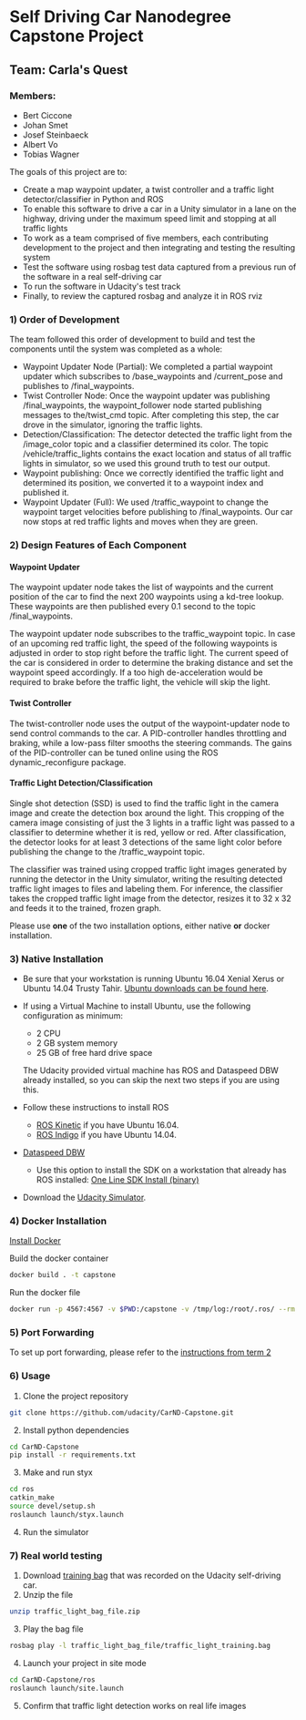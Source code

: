 # Self Driving Car Nanodegree Capstone Project

## Team: Carla's Quest
### Members:
- Bert Ciccone
- Johan Smet
- Josef Steinbaeck
- Albert Vo
- Tobias Wagner

The goals of this project are to:
- Create a map waypoint updater, a twist controller and a traffic light detector/classifier in Python and ROS
- To enable this software to drive a car in a Unity simulator in a lane on the highway, driving under the maximum speed limit and stopping at all traffic lights
- To work as a team comprised of five members, each contributing development to the project and then integrating and testing the resulting system
- Test the software using rosbag test data captured from a previous run of the software in a real self-driving car
- To run the software in Udacity's test track
- Finally, to review the captured rosbag and analyze it in ROS rviz

### 1) Order of Development

The team followed this order of development to build and test the components until the system was completed as a whole:
- Waypoint Updater Node (Partial): We completed a partial waypoint updater which subscribes to /base_waypoints and /current_pose and publishes to /final_waypoints.
- Twist Controller Node: Once the waypoint updater was publishing /final_waypoints, the waypoint_follower node started publishing messages to the/twist_cmd topic. After completing this step, the car drove in the simulator, ignoring the traffic lights.
- Detection/Classification: The detector detected the traffic light from the /image_color topic and a classifier determined its color. The topic /vehicle/traffic_lights contains the exact location and status of all traffic lights in simulator, so we used this ground truth to test our output.
- Waypoint publishing: Once we correctly identified the traffic light and determined its position, we converted it to a waypoint index and published it.
- Waypoint Updater (Full): We used /traffic_waypoint to change the waypoint target velocities before publishing to /final_waypoints. Our car now stops at red traffic lights and moves when they are green.

### 2) Design Features of Each Component

#### Waypoint Updater

The waypoint updater node takes the list of waypoints and the current position of the car to find the next 200 waypoints using a kd-tree lookup. These waypoints are then published every 0.1 second to the topic /final_waypoints.

The waypoint updater node subscribes to the traffic_waypoint topic. In case of an upcoming red traffic light, the speed of the following waypoints is adjusted in order to stop right before the traffic light. The current speed of the car is considered in order to determine the braking distance and set the waypoint speed accordingly. If a too high de-acceleration would be required to brake before the traffic light, the vehicle will skip the light.

#### Twist Controller

The twist-controller node uses the output of the waypoint-updater node to send control commands to the car. A PID-controller handles throttling and braking, while a low-pass filter smooths the steering commands. The gains of the PID-controller can be tuned online using the ROS dynamic_reconfigure package.

#### Traffic Light Detection/Classification

Single shot detection (SSD) is used to find the traffic light in the camera image and create the detection box around the light. This cropping of the camera image consisting of just the 3 lights in a traffic light was passed to a classifier to determine whether it is red, yellow or red. After classification, the detector looks for at least 3 detections of the same light color before publishing the change to the /traffic_waypoint topic.

The classifier was trained using cropped traffic light images generated by running the detector in the Unity simulator, writing the resulting detected traffic light images to files and labeling them. For inference, the classifier takes the cropped traffic light image from the detector, resizes it to 32 x 32 and feeds it to the trained, frozen graph.

Please use **one** of the two installation options, either native **or** docker installation.

### 3) Native Installation

* Be sure that your workstation is running Ubuntu 16.04 Xenial Xerus or Ubuntu 14.04 Trusty Tahir. [Ubuntu downloads can be found here](https://www.ubuntu.com/download/desktop).
* If using a Virtual Machine to install Ubuntu, use the following configuration as minimum:
  * 2 CPU
  * 2 GB system memory
  * 25 GB of free hard drive space

  The Udacity provided virtual machine has ROS and Dataspeed DBW already installed, so you can skip the next two steps if you are using this.

* Follow these instructions to install ROS
  * [ROS Kinetic](http://wiki.ros.org/kinetic/Installation/Ubuntu) if you have Ubuntu 16.04.
  * [ROS Indigo](http://wiki.ros.org/indigo/Installation/Ubuntu) if you have Ubuntu 14.04.
* [Dataspeed DBW](https://bitbucket.org/DataspeedInc/dbw_mkz_ros)
  * Use this option to install the SDK on a workstation that already has ROS installed: [One Line SDK Install (binary)](https://bitbucket.org/DataspeedInc/dbw_mkz_ros/src/81e63fcc335d7b64139d7482017d6a97b405e250/ROS_SETUP.md?fileviewer=file-view-default)
* Download the [Udacity Simulator](https://github.com/udacity/CarND-Capstone/releases).

### 4) Docker Installation
[Install Docker](https://docs.docker.com/engine/installation/)

Build the docker container
```bash
docker build . -t capstone
```

Run the docker file
```bash
docker run -p 4567:4567 -v $PWD:/capstone -v /tmp/log:/root/.ros/ --rm -it capstone
```

### 5) Port Forwarding
To set up port forwarding, please refer to the [instructions from term 2](https://classroom.udacity.com/nanodegrees/nd013/parts/40f38239-66b6-46ec-ae68-03afd8a601c8/modules/0949fca6-b379-42af-a919-ee50aa304e6a/lessons/f758c44c-5e40-4e01-93b5-1a82aa4e044f/concepts/16cf4a78-4fc7-49e1-8621-3450ca938b77)

### 6) Usage

1. Clone the project repository
```bash
git clone https://github.com/udacity/CarND-Capstone.git
```

2. Install python dependencies
```bash
cd CarND-Capstone
pip install -r requirements.txt
```
3. Make and run styx
```bash
cd ros
catkin_make
source devel/setup.sh
roslaunch launch/styx.launch
```
4. Run the simulator

### 7) Real world testing
1. Download [training bag](https://s3-us-west-1.amazonaws.com/udacity-selfdrivingcar/traffic_light_bag_file.zip) that was recorded on the Udacity self-driving car.
2. Unzip the file
```bash
unzip traffic_light_bag_file.zip
```
3. Play the bag file
```bash
rosbag play -l traffic_light_bag_file/traffic_light_training.bag
```
4. Launch your project in site mode
```bash
cd CarND-Capstone/ros
roslaunch launch/site.launch
```
5. Confirm that traffic light detection works on real life images

